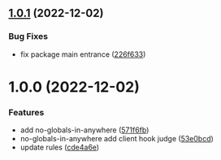 ## [1.0.1](https://github.com/shaobeichen/eslint-plugin-nuxt-client/compare/v1.0.0...v1.0.1) (2022-12-02)


### Bug Fixes

* fix package main entrance ([226f633](https://github.com/shaobeichen/eslint-plugin-nuxt-client/commit/226f633dbfb8fec9a76d4633af874c4fd79753cf))

# 1.0.0 (2022-12-02)


### Features

* add no-globals-in-anywhere ([571f6fb](https://github.com/shaobeichen/eslint-plugin-nuxt-client/commit/571f6fb61197b53d914b160959ce3396d422aafb))
* no-globals-in-anywhere add client hook judge ([53e0bcd](https://github.com/shaobeichen/eslint-plugin-nuxt-client/commit/53e0bcd17a33387bca22dbfef519497e0e57d743))
* update rules ([cde4a6e](https://github.com/shaobeichen/eslint-plugin-nuxt-client/commit/cde4a6e8ae548dee2b43a5556df86665fae030cf))
